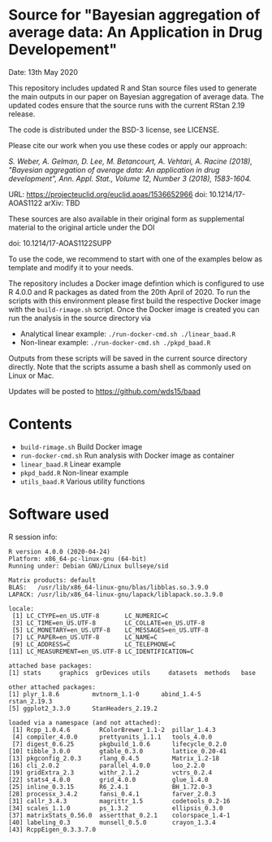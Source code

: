 # Source for "Bayesian aggregation of average data: An Application in Drug Developement"

Date: 13th May 2020

This repository includes updated R and Stan source files used to
generate the main outputs in our paper on Bayesian aggregation of
average data. The updated codes ensure that the source runs with the
current RStan 2.19 release.

The code is distributed under the BSD-3 license, see LICENSE.

Please cite our work when you use these codes or apply our approach:

_S. Weber, A. Gelman, D. Lee, M. Betancourt, A. Vehtari, A. Racine
(2018), "Bayesian aggregation of average data: An application in drug
development", Ann. Appl. Stat., Volume 12, Number 3 (2018), 1583-1604._

URL: https://projecteuclid.org/euclid.aoas/1536652966
doi: 10.1214/17-AOAS1122
arXiv: TBD

These sources are also available in their original form as
supplemental material to the original article under the DOI

doi: 10.1214/17-AOAS1122SUPP

To use the code, we recommend to start with one of the examples below
as template and modify it to your needs.

The repository includes a Docker image defintion which is configured
to use R 4.0.0 and R packages as dated from the 20th April of 2020. To
run the scripts with this environment please first build the
respective Docker image with the `build-rimage.sh` script. Once the
Docker image is created you can run the analysis in the source
directory via

- Analytical linear example: `./run-docker-cmd.sh ./linear_baad.R`
- Non-linear example: `./run-docker-cmd.sh ./pkpd_baad.R`

Outputs from these scripts will be saved in the current source
directory directly. Note that the scripts assume a bash shell as
commonly used on Linux or Mac.

Updates will be posted to https://github.com/wds15/baad

# Contents

- `build-rimage.sh` Build Docker image
- `run-docker-cmd.sh` Run analysis with Docker image as container
- `linear_baad.R` Linear example
- `pkpd_badd.R` Non-linear example
- `utils_baad.R` Various utility functions

# Software used

R session info:

```
R version 4.0.0 (2020-04-24)
Platform: x86_64-pc-linux-gnu (64-bit)
Running under: Debian GNU/Linux bullseye/sid

Matrix products: default
BLAS:   /usr/lib/x86_64-linux-gnu/blas/libblas.so.3.9.0
LAPACK: /usr/lib/x86_64-linux-gnu/lapack/liblapack.so.3.9.0

locale:
 [1] LC_CTYPE=en_US.UTF-8       LC_NUMERIC=C
 [3] LC_TIME=en_US.UTF-8        LC_COLLATE=en_US.UTF-8
 [5] LC_MONETARY=en_US.UTF-8    LC_MESSAGES=en_US.UTF-8
 [7] LC_PAPER=en_US.UTF-8       LC_NAME=C
 [9] LC_ADDRESS=C               LC_TELEPHONE=C
[11] LC_MEASUREMENT=en_US.UTF-8 LC_IDENTIFICATION=C

attached base packages:
[1] stats     graphics  grDevices utils     datasets  methods   base

other attached packages:
[1] plyr_1.8.6         mvtnorm_1.1-0      abind_1.4-5        rstan_2.19.3
[5] ggplot2_3.3.0      StanHeaders_2.19.2

loaded via a namespace (and not attached):
 [1] Rcpp_1.0.4.6        RColorBrewer_1.1-2  pillar_1.4.3
 [4] compiler_4.0.0      prettyunits_1.1.1   tools_4.0.0
 [7] digest_0.6.25       pkgbuild_1.0.6      lifecycle_0.2.0
[10] tibble_3.0.0        gtable_0.3.0        lattice_0.20-41
[13] pkgconfig_2.0.3     rlang_0.4.5         Matrix_1.2-18
[16] cli_2.0.2           parallel_4.0.0      loo_2.2.0
[19] gridExtra_2.3       withr_2.1.2         vctrs_0.2.4
[22] stats4_4.0.0        grid_4.0.0          glue_1.4.0
[25] inline_0.3.15       R6_2.4.1            BH_1.72.0-3
[28] processx_3.4.2      fansi_0.4.1         farver_2.0.3
[31] callr_3.4.3         magrittr_1.5        codetools_0.2-16
[34] scales_1.1.0        ps_1.3.2            ellipsis_0.3.0
[37] matrixStats_0.56.0  assertthat_0.2.1    colorspace_1.4-1
[40] labeling_0.3        munsell_0.5.0       crayon_1.3.4
[43] RcppEigen_0.3.3.7.0
```
